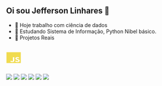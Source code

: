 ## Oi sou Jefferson Linhares 👋

- 🔭 Hoje trabalho com ciência de dados
- 🌱 Estudando Sistema de Informação, Python Nibel básico.
- 👯 Projetos Reais


<div>
<a href="https://beacons.ai/Jefferson-Linhares97"&gt;
<img height="180em" src="https://github-readme-stats.vercel.app/api?username=felipecsousa2000&theme=gruvbox&show_icons=true&hide_border=true&count_private=true"&gt;
<img height="180em" src="https://github-readme-stats.vercel.app/api/top-langs/?username=felipecsousa2000&theme=gruvbox&show_icons=true&hide_border=true&layout=compact"/&gt;
</a>
</div>
<div style="display: inline_block"><br>
<img align="center" alt="teste-Js" height="30" width="40" src="https://raw.githubusercontent.com/devicons/devicon/master/icons/javascript/javascript-plain.svg"&gt;
<img align="center" alt="teste-Ts" height="30" width="40" src="https://raw.githubusercontent.com/devicons/devicon/master/icons/typescript/typescript-plain.svg"&gt;
<img align="center" alt="teste-React" height="30" width="40" src="https://raw.githubusercontent.com/devicons/devicon/master/icons/react/react-original.svg"&gt;
<img align="center" alt="teste-HTML" height="30" width="40" src="https://raw.githubusercontent.com/devicons/devicon/master/icons/html5/html5-original.svg"&gt;
<img align="center" alt="teste-CSS" height="30" width="40" src="https://raw.githubusercontent.com/devicons/devicon/master/icons/css3/css3-original.svg"&gt;
<img align="center" alt="teste-Python" height="30" width="40" src="https://raw.githubusercontent.com/devicons/devicon/master/icons/python/python-original.svg"&gt;
<img align="center" alt="teste-Csharp" height="30" width="40" src="https://raw.githubusercontent.com/devicons/devicon/master/icons/csharp/csharp-original.svg"&gt;
</div>

##
<div>
<a href="https://www.youtube.com/channel/UC_-uuuZbYBAAt9CV1Nzvc-Q&quot; target="_blank"><img src="https://img.shields.io/badge/YouTube-FF0000?style=for-the-badge&logo=youtube&logoColor=white&quot; target="_blank"></a>
<a href="https://instagram.com/user&quot; target="_blank"><img src="https://img.shields.io/badge/-Instagram-%23E4405F?style=for-the-badge&logo=instagram&logoColor=white&quot; target="_blank"></a>
<a href="https://www.twitch.tv/user&quot; target="_blank"><img src="https://img.shields.io/badge/Twitch-9146FF?style=for-the-badge&logo=twitch&logoColor=white&quot; target="_blank"></a>
<a href="https://discord.gg/G9GPg5SA75&quot; target="_blank"><img src="https://img.shields.io/badge/Discord-7289DA?style=for-the-badge&logo=discord&logoColor=white&quot; target="_blank"></a>
<a href="mailto:contato@user.tech"><img src="https://img.shields.io/badge/-Gmail-%23333333?style=for-the-badge&logo=gmail&logoColor=white&quot; target="_blank"></a>
<a href="https://www.linkedin.com/in/user-45875016a&quot; target="_blank"><img src="https://img.shields.io/badge/-LinkedIn-%230077B5?style=for-the-badge&logo=linkedin&logoColor=white&quot; target="_blank"></a>
</div>
